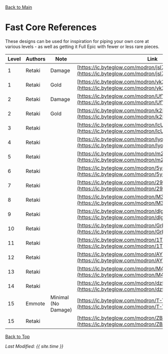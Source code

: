 [Back to Main](index.md)

# Fast Core References

These designs can be used for inspiration for piping your own core at various levels - as well as getting it Full Epic with fewer or less rare pieces.

| Level | Authors | Note | Link |
|---|---|---|---|
| 1 | Retaki | Damage | [https://ic.byteglow.com/modron/jsI7jPCrM5UiP-FK7uz8S](https://ic.byteglow.com/modron/jsI7jPCrM5UiP-FK7uz8S) |
| 1 | Retaki | Gold | [https://ic.byteglow.com/modron/yk2BmrUpjs3UpnAKliAP3](https://ic.byteglow.com/modron/yk2BmrUpjs3UpnAKliAP3) |
| 2 | Retaki | Damage | [https://ic.byteglow.com/modron/UfYoMXG7U_x-EmIoMuIBB](https://ic.byteglow.com/modron/UfYoMXG7U_x-EmIoMuIBB) |
| 2 | Retaki | Gold | [https://ic.byteglow.com/modron/k2Mg3nBvQG1dwWA2qnzLb](https://ic.byteglow.com/modron/k2Mg3nBvQG1dwWA2qnzLb) |
| 3 | Retaki |  | [https://ic.byteglow.com/modron/lcUoWEXOA2jDU-Ju20JYH](https://ic.byteglow.com/modron/lcUoWEXOA2jDU-Ju20JYH) |
| 4 | Retaki |  | [https://ic.byteglow.com/modron/Iyoo7Jrrs6V9coLMvQ6QD](https://ic.byteglow.com/modron/Iyoo7Jrrs6V9coLMvQ6QD) |
| 5 | Retaki |  | [https://ic.byteglow.com/modron/m2tKj5r74ri26m94HdOTf](https://ic.byteglow.com/modron/m2tKj5r74ri26m94HdOTf) |
| 6 | Retaki |  | [https://ic.byteglow.com/modron/5ynlEjSVxmePUfkOkDIGP](https://ic.byteglow.com/modron/5ynlEjSVxmePUfkOkDIGP) |
| 7 | Retaki |  | [https://ic.byteglow.com/modron/29sht3peA4PoMhOq18_aB](https://ic.byteglow.com/modron/29sht3peA4PoMhOq18_aB) |
| 8 | Retaki |  | [https://ic.byteglow.com/modron/M3J0RionL3yp933OCgG_S](https://ic.byteglow.com/modron/M3J0RionL3yp933OCgG_S) |
| 9 | Retaki |  | [https://ic.byteglow.com/modron/dlgIP6QSOkeJ_oKO2xK0u](https://ic.byteglow.com/modron/dlgIP6QSOkeJ_oKO2xK0u) |
| 10 | Retaki |  | [https://ic.byteglow.com/modron/GrbqBBuqypbkyft3yeU4T](https://ic.byteglow.com/modron/GrbqBBuqypbkyft3yeU4T) |
| 11 | Retaki |  | [https://ic.byteglow.com/modron/1TfPibsmvmpP33ACYSbIR](https://ic.byteglow.com/modron/1TfPibsmvmpP33ACYSbIR) |
| 12 | Retaki |  | [https://ic.byteglow.com/modron/AY-qd5H8EpbnrTfn_N-kZ](https://ic.byteglow.com/modron/AY-qd5H8EpbnrTfn_N-kZ) |
| 13 | Retaki |  | [https://ic.byteglow.com/modron/M4PMKCEW8oXz7vY_X2lRe](https://ic.byteglow.com/modron/M4PMKCEW8oXz7vY_X2lRe) |
| 14 | Retaki |  | [https://ic.byteglow.com/modron/dzfoLYPMkhNZhhqffYIiM](https://ic.byteglow.com/modron/dzfoLYPMkhNZhhqffYIiM) |
| 15 | Emmote | Minimal (No Damage) | [https://ic.byteglow.com/modron/T-TfCsTNdXfLHOULzOfHr](https://ic.byteglow.com/modron/T-TfCsTNdXfLHOULzOfHr) |
| 15 | Retaki |  | [https://ic.byteglow.com/modron/ZBrE0yNV6Ce0IS8qCHhuy](https://ic.byteglow.com/modron/ZBrE0yNV6Ce0IS8qCHhuy) |

[Back to Top](#top)

*Last Modified: {{ site.time }}*